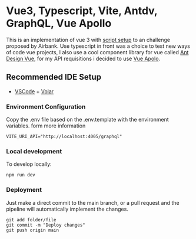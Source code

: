 # Vue3, Typescript, Vite, Antdv, GraphQL, Vue Apollo

This is an implementation of vue 3 with [script setup](https://v3.vuejs.org/api/sfc-script-setup.html#sfc-script-setup) to an challenge proposed by Airbank. Use typescript in front was a choice to test new ways of code vue projects, I also use a cool component library for vue called [Ant Design Vue](https://antdv.com/docs/vue/introduce/), for my API requisitions i decided to use [Vue Apolo](https://v4.apollo.vuejs.org/).

## Recommended IDE Setup

- [VSCode](https://code.visualstudio.com/) + [Volar](https://marketplace.visualstudio.com/items?itemName=johnsoncodehk.volar)

### Environment Configuration

Copy the .env file based on the .env.template with the environment variables. form more information

```.env
VITE_URI_API="http://localhost:4005/graphql"
```

### Local development

To develop locally:

```
npm run dev
```

### Deployment

Just make a direct commit to the main branch, or a pull request and the pipeline will automatically implement the changes.

```
git add folder/file
git commit -m "Deploy changes"
git push origin main
```
